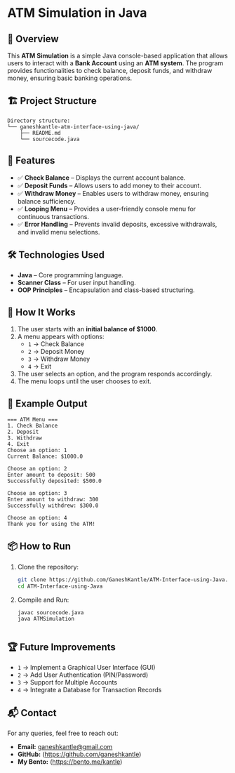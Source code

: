 # ATM Simulation in Java

## 📌 Overview
This **ATM Simulation** is a simple Java console-based application that allows users to interact with a **Bank Account** using an **ATM system**. The program provides functionalities to check balance, deposit funds, and withdraw money, ensuring basic banking operations.


## 🏗 Project Structure
```
Directory structure:
└── ganeshkantle-atm-interface-using-java/
    ├── README.md
    └── sourcecode.java
```

## 🚀 Features
- ✅ **Check Balance** – Displays the current account balance.
- ✅ **Deposit Funds** – Allows users to add money to their account.
- ✅ **Withdraw Money** – Enables users to withdraw money, ensuring balance sufficiency.
- ✅ **Looping Menu** – Provides a user-friendly console menu for continuous transactions.
- ✅ **Error Handling** – Prevents invalid deposits, excessive withdrawals, and invalid menu selections.

## 🛠 Technologies Used
- **Java** – Core programming language.
- **Scanner Class** – For user input handling.
- **OOP Principles** – Encapsulation and class-based structuring.

## 📌 How It Works
1. The user starts with an **initial balance of $1000**.
2. A menu appears with options:
   - `1` → Check Balance
   - `2` → Deposit Money
   - `3` → Withdraw Money
   - `4` → Exit
3. The user selects an option, and the program responds accordingly.
4. The menu loops until the user chooses to exit.

## 📜 Example Output
```
=== ATM Menu ===
1. Check Balance
2. Deposit
3. Withdraw
4. Exit
Choose an option: 1
Current Balance: $1000.0

Choose an option: 2
Enter amount to deposit: 500
Successfully deposited: $500.0

Choose an option: 3
Enter amount to withdraw: 300
Successfully withdrew: $300.0

Choose an option: 4
Thank you for using the ATM!
```


## 📦 How to Run

1. Clone the repository:
   ```sh
   git clone https://github.com/GaneshKantle/ATM-Interface-using-Java.git
   cd ATM-Interface-using-Java

2. Compile and Run:
   ```
   javac sourcecode.java
   java ATMSimulation


## 🏆 Future Improvements
- `1` → Implement a Graphical User Interface (GUI)
- `2` → Add User Authentication (PIN/Password)
- `3` → Support for Multiple Accounts
- `4` → Integrate a Database for Transaction Records


## 📬 Contact
For any queries, feel free to reach out:
- **Email:** ganeshkantle@gmail.com
- **GitHub:** (https://github.com/ganeshkantle)
- **My Bento:** (https://bento.me/kantle)
